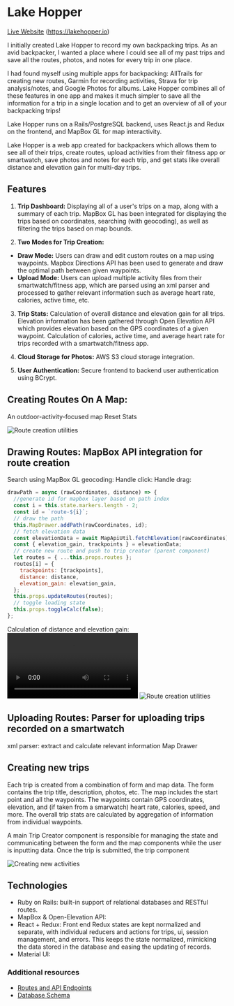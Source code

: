 # Lake Hopper

[Live Website]() (https://lakehopper.io)

I initially created Lake Hopper to record my own backpacking trips. As an avid backpacker, I wanted a place where I could see all of my past trips and save all the routes, photos, and notes for every trip in one place.

I had found myself using multiple apps for backpacking: AllTrails for creating new routes, Garmin for recording activities, Strava for trip analysis/notes, and Google Photos for albums. Lake Hopper combines all of these features in one app and makes it much simpler to save all the information for a trip in a single location and to get an overview of all of your backpacking trips!

Lake Hopper runs on a Rails/PostgreSQL backend, uses React.js and Redux on the frontend, and MapBox GL for map interactivity.

Lake Hopper is a web app created for backpackers which allows them to see all of their trips, create routes, upload activities from their fitness app or smartwatch, save photos and notes for each trip, and get stats like overall distance and elevation gain for multi-day trips.

## Features

1. **Trip Dashboard:** Displaying all of a user's trips on a map, along with a summary of each trip. MapBox GL has been integrated for displaying the trips based on coordinates, searching (with geocoding), as well as filtering the trips based on map bounds.

2. **Two Modes for Trip Creation:**
- **Draw Mode:** Users can draw and edit custom routes on a map using waypoints. Mapbox Directions API has been used to generate and draw the optimal path between given waypoints.
- **Upload Mode:** Users can upload multiple activity files from their smartwatch/fitness app, which are parsed using an xml parser and processed to gather relevant information such as average heart rate, calories, active time, etc.

3. **Trip Stats:** Calculation of overall distance and elevation gain for all trips. Elevation information has been gathered through Open Elevation API which provides elevation based on the GPS coordinates of a given waypoint. Calculation of calories, active time, and average heart rate for trips recorded with a smartwatch/fitness app.

4. **Cloud Storage for Photos:** AWS S3 cloud storage integration.

5. **User Authentication:** Secure frontend to backend user authentication using BCrypt.

## Creating Routes On A Map:

An outdoor-activity-focused map
Reset
Stats


![Route creation utilities](https://github.com/kiana-h/lake-hopper/route_creation_modes.png)

## Drawing Routes: MapBox API integration for route creation

Search using MapBox GL geocoding:
Handle click:
Handle drag:

```js
drawPath = async (rawCoordinates, distance) => {
  //generate id for mapbox layer based on path index
  const i = this.state.markers.length - 2;
  const id = `route-${i}`;
  // draw the path
  this.MapDrawer.addPath(rawCoordinates, id);
  // fetch elevation data
  const elevationData = await MapApiUtil.fetchElevation(rawCoordinates);
  const { elevation_gain, trackpoints } = elevationData;
  // create new route and push to trip creator (parent component)
  let routes = { ...this.props.routes };
  routes[i] = {
    trackpoints: [trackpoints],
    distance: distance,
    elevation_gain: elevation_gain,
  };
  this.props.updateRoutes(routes);
  // toggle loading state
  this.props.toggleCalc(false);
};
```

Calculation of distance and elevation gain:
![Creating new activities](https://github.com/kiana-h/lake-hopper/readme_assets/02_draw_1080.mov)
![Route creation utilities](https://github.com/kiana-h/lake-hopper/draw_route.gif)

## Uploading Routes: Parser for uploading trips recorded on a smartwatch

xml parser: extract and calculate relevant information
Map Drawer

## Creating new trips

Each trip is created from a combination of form and map data. The form contains the trip title, description, photos, etc. The map includes the start point and all the waypoints. The waypoints contain GPS coordinates, elevation, and (if taken from a smarwatch) heart rate, calories, speed, and more. The overall trip stats are calculated by aggregation of information from individual waypoints.

A main Trip Creator component is responsible for managing the state and communicating between the form and the map components while the user is inputting data. Once the trip is submitted, the trip component

![Creating new activities](https://github.com/kiana-h/new_activity.gif)

## Technologies

- Ruby on Rails: built-in support of relational databases and RESTful routes.
- MapBox & Open-Elevation API:
- React + Redux: Front end Redux states are kept normalized and separate, with individual reducers and actions for trips, ui, session management, and errors. This keeps the state normalized, mimicking the data stored in the database and easing the updating of records.
- Material UI:

### Additional resources

- [Routes and API Endpoints](https://github.com/kiana-h/lake-hopper/wiki/Routes)
- [Database Schema](https://github.com/kiana-h/lake-hopper/wiki/Schema)
